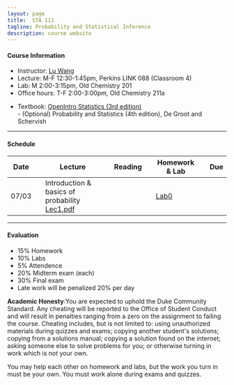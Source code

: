```yaml
---
layout: page
title:  STA 111
tagline: Probability and Statistical Inference
description: course website
---
```


#### Course Information
* Instructor: [Lu Wang](https://stat.duke.edu/people/lu-wang)
* Lecture: M-F 12:30-1:45pm, Perkins LINK 088 (Classroom 4)
* Lab: M 2:00-3:15pm, Old Chemistry 201
* Office hours: T-F 2:00-3:00pm, Old Chemistry 211a 
<!-- It is more efficient to answer most statistical questions in person, so make use of OH -->
* Textbook: [OpenIntro Statistics (3rd edition)](https://www.openintro.org/stat/textbook.php?stat_book=os) <br />
           - (Optional) Probability and Statistics (4th edition), De Groot and Schervish

---
#### Schedule

| Date | | Lecture | |Reading | | Homework & Lab | | Due |
|------|---|---------------------|---|---------|---|----------|---|--------------|
| 07/03 | | Introduction & basics of probability [Lec1.pdf](Lectures/deck0.pdf) | |  | | [Lab0](http://htmlpreview.github.io/?https://github.com/wangronglu/sta111/blob/gh-pages/Labs/labs0.html) | |  |


---
#### Evaluation
* 15% Homework
* 10% Labs
* 5% Attendence
* 20% Midterm exam (each)
* 30% Final exam
* Late work will be penalized 20% per day

**Academic Honesty**:You are expected to uphold the Duke Community Standard. Any cheating will be reported to the Office of Student Conduct and will result in penalties ranging from a zero on the assignment to failing the course. Cheating includes, but is not limited to: using unauthorized materials during quizzes and exams; copying another student's solutions; copying from a solutions manual; copying a solution found on the internet; asking someone else to solve problems for you; or otherwise turning in work which is not your own. 

You may help each other on homework and labs, but the work you turn in must be your own. You must work alone during exams and quizzes.

<!-- - [Overview](pages/overview.html) 
- [Making an independent website](pages/independent_site.html) 
- [Making a personal site](pages/user_site.html) 
- [Resources](pages/resources.html) 
<br> break line in table
<br /> break line
-->




 

